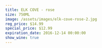 ```yaml
---
title: ELK COVE - rose
size: 750ML
image: /assets/images/elk-cove-rose-2.jpg
reg_price: $14.99
special_price: $12.99
expiration_date: 2016-12-14 00:00:00
show_wine: true
---
```



